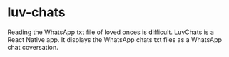 # luv-chats

Reading the WhatsApp txt file of loved onces is difficult. LuvChats is a React Native app. It displays the WhatsApp chats txt files as a WhatsApp chat coversation. 
